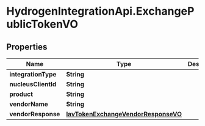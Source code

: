 # HydrogenIntegrationApi.ExchangePublicTokenVO

## Properties
Name | Type | Description | Notes
------------ | ------------- | ------------- | -------------
**integrationType** | **String** |  | [optional] 
**nucleusClientId** | **String** |  | [optional] 
**product** | **String** |  | [optional] 
**vendorName** | **String** |  | [optional] 
**vendorResponse** | [**IavTokenExchangeVendorResponseVO**](IavTokenExchangeVendorResponseVO.md) |  | [optional] 


